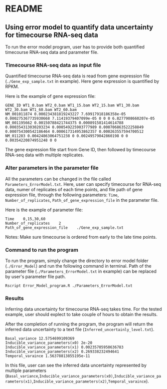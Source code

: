 # README

## Using error model to quantify data uncertainty for timecourse RNA-seq data
To run the error model program, user has to provide both quantified timecourse RNA-seq data and parameter file. 

### Timecourse RNA-seq data as input file
Quantified timecourse RNA-seq data is read from gene expression file (`./Gene_exp_sample.txt` in example). Here gene expression is quantified by RPKM. 

Here is the example of gene expression file:
```
GENE_ID WT1_0.bam WT2_0.bam WT1_15.bam WT2_15.bam WT1_30.bam WT2_30.bam WT1_60.bam WT2_60.bam
NM_001011874 0.000234381819243227 7.69917918186358e-05 0.000275367735930668 7.11419379407099e-05 0 0 0 6.8277908660207e-05
NM_001195662 0.00150788421744375 0.000891581414614788 0.000354313030203234 0.000549225903777989 0.000706863522258849 0.000754300542186464 0.000617314953862357 0.000263557594700512
NM_011283 0.00424863064751238 0 0.00249579042860198 0 0 0.00354220874951248 0 0
```
The gene expression file start from Gene ID, then followed by timecourse RNA-seq data with multiple replicates.


### Alter parameters in the parameter file
All the parameters can be changed in the file called `Parameters_ErrorModel.txt`. Here, user can specify timecourse for RNA-seq data, numer of replicates of each time points, and file path of gene expression file, through the following parameters: `Time`, `Number_of_replicates`, `Path_of_gene_expression_file` in the parameter file.

Here is the example of parameter file:
```
Time	0,15,30,60
Number_of_replicates	2
Path_of_gene_expression_file	./Gene_exp_sample.txt
```

Notes:
Make sure timecourse is ordered from early to the late time points.

### Command to run the program
To run the program, simply change the directory to error model folder (`./Error_Model`) and run the following command in terminal. Path of the parameter file (`./Parameters_ErrorModel.txt` in example) can be replaced by user's parameter file path.
```
Rscript Error_Model_program.R ./Parameters_ErrorModel.txt
```

### Results
Inferring data uncertainty for timecourse RNA-seq takes time. For the tested example, user should explect to take couple of hours to obtain the results.

After the completion of running the program, the program will return the inferred data uncertainty to a text file (`Inferred_uncertainly_level.txt`).
```
Basal_variance 12.5754699109369
Inducible_variance_parameters(x0) 2e-20
Inducible_variance_parameters(x1) 0.00235705950636783
Inducible_variance_parameters(x2) 0.269338232494641
Temporal_varaince 1.56378813855195e-11
```

In this file, user can see the inferred data uncertainty represented by multiple parameters (`Basal_variance`,`Inducible_variance_parameters(x0)`,`Inducible_variance_parameters(x1)`,`Inducible_variance_parameters(x2)`,`Temporal_varaince`).
